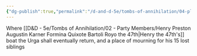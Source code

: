 ```yaml
---
{"dg-publish":true,"permalink":"/d-and-d-5e/tombs-of-annihilation/04-places-of-interest/albinian/port-of-albinian/","noteIcon":"","created":"2025-08-06T10:40:48.068-05:00","updated":"2025-08-06T11:15:08.484-05:00"}
---
```


Where [[D&D - 5e/Tombs of Annihilation/02 - Party Members/Henry Preston Augustin Karner Formina Quixote Bartoli Royo the 47th\|Henry the 47th's]] boat the Urga shall eventually return, and a place of mourning for his 15 lost siblings